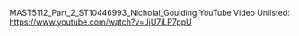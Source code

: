MAST5112_Part_2_ST10446993_Nicholai_Goulding
YouTube Video Unlisted: https://www.youtube.com/watch?v=JjU7iLP7ppU
